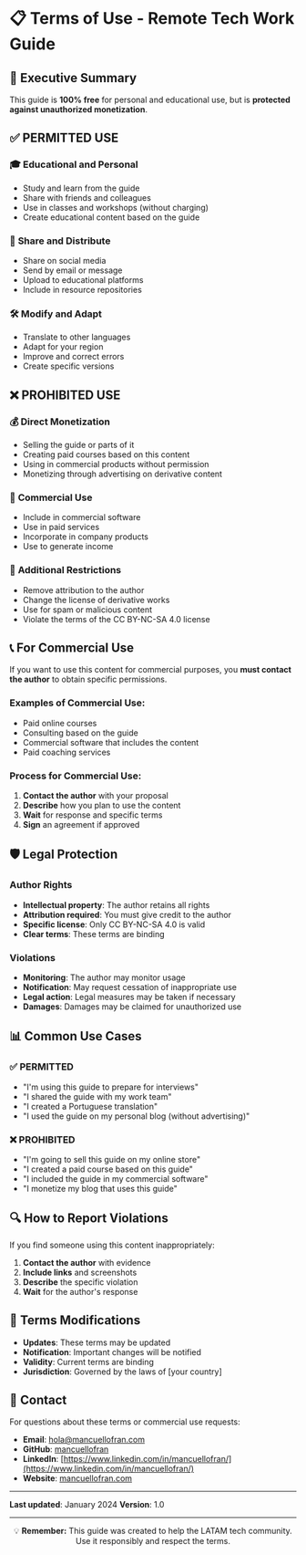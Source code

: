 # 📋 Terms of Use - Remote Tech Work Guide

## 🎯 Executive Summary

This guide is **100% free** for personal and educational use, but is **protected against unauthorized monetization**.

## ✅ **PERMITTED USE**

### 🎓 **Educational and Personal**
- Study and learn from the guide
- Share with friends and colleagues
- Use in classes and workshops (without charging)
- Create educational content based on the guide

### 🔄 **Share and Distribute**
- Share on social media
- Send by email or message
- Upload to educational platforms
- Include in resource repositories

### 🛠️ **Modify and Adapt**
- Translate to other languages
- Adapt for your region
- Improve and correct errors
- Create specific versions

## ❌ **PROHIBITED USE**

### 💰 **Direct Monetization**
- Selling the guide or parts of it
- Creating paid courses based on this content
- Using in commercial products without permission
- Monetizing through advertising on derivative content

### 🏢 **Commercial Use**
- Include in commercial software
- Use in paid services
- Incorporate in company products
- Use to generate income

### 🚫 **Additional Restrictions**
- Remove attribution to the author
- Change the license of derivative works
- Use for spam or malicious content
- Violate the terms of the CC BY-NC-SA 4.0 license

## 📞 **For Commercial Use**

If you want to use this content for commercial purposes, you **must contact the author** to obtain specific permissions.

### Examples of Commercial Use:
- Paid online courses
- Consulting based on the guide
- Commercial software that includes the content
- Paid coaching services

### Process for Commercial Use:
1. **Contact the author** with your proposal
2. **Describe** how you plan to use the content
3. **Wait** for response and specific terms
4. **Sign** an agreement if approved

## 🛡️ **Legal Protection**

### Author Rights
- **Intellectual property**: The author retains all rights
- **Attribution required**: You must give credit to the author
- **Specific license**: Only CC BY-NC-SA 4.0 is valid
- **Clear terms**: These terms are binding

### Violations
- **Monitoring**: The author may monitor usage
- **Notification**: May request cessation of inappropriate use
- **Legal action**: Legal measures may be taken if necessary
- **Damages**: Damages may be claimed for unauthorized use

## 📊 **Common Use Cases**

### ✅ **PERMITTED**
- "I'm using this guide to prepare for interviews"
- "I shared the guide with my work team"
- "I created a Portuguese translation"
- "I used the guide on my personal blog (without advertising)"

### ❌ **PROHIBITED**
- "I'm going to sell this guide on my online store"
- "I created a paid course based on this guide"
- "I included the guide in my commercial software"
- "I monetize my blog that uses this guide"

## 🔍 **How to Report Violations**

If you find someone using this content inappropriately:

1. **Contact the author** with evidence
2. **Include links** and screenshots
3. **Describe** the specific violation
4. **Wait** for the author's response

## 📝 **Terms Modifications**

- **Updates**: These terms may be updated
- **Notification**: Important changes will be notified
- **Validity**: Current terms are binding
- **Jurisdiction**: Governed by the laws of [your country]

## 🤝 **Contact**

For questions about these terms or commercial use requests:

- **Email**: [hola@mancuellofran.com](mailto:hola@mancuellofran.com)
- **GitHub**: [mancuellofran](https://github.com/mancuellofran)
- **LinkedIn**: [https://www.linkedin.com/in/mancuellofran/](https://www.linkedin.com/in/mancuellofran/)
- **Website**: [mancuellofran.com](https://mancuellofran.com)

---

**Last updated**: January 2024
**Version**: 1.0

---

<div align="center">
  <p>💡 <strong>Remember:</strong> This guide was created to help the LATAM tech community. Use it responsibly and respect the terms.</p>
</div>
